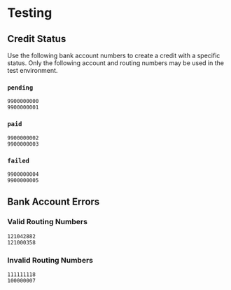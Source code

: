 # Testing


## Credit Status

Use the following bank account numbers to create a credit with a
specific status. Only the following account and routing numbers may be used
in the test environment.

### `pending`
`9900000000`<br>
`9900000001`

### `paid`
`9900000002`<br>
`9900000003`

### `failed`
`9900000004`<br>
`9900000005`


## Bank Account Errors

### Valid Routing Numbers
`121042882`<br>
`121000358`

### Invalid Routing Numbers
`111111118`<br>
`100000007`
